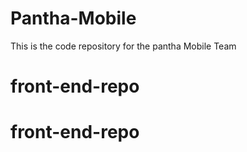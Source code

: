 # Pantha-Mobile
This is the code repository for the pantha Mobile Team
# front-end-repo
# front-end-repo
